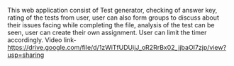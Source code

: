 This web application consist of Test generator, checking of answer key, rating of the tests from user, user can also form groups to discuss about their issues facing while completing the file, analysis of the test can be seen, user can create their own assignment.
User can limit the timer accordingly.
Video link- https://drive.google.com/file/d/1zWiTfUDUijJ_oR2RrBx02_jjbaOI7zjp/view?usp=sharing
